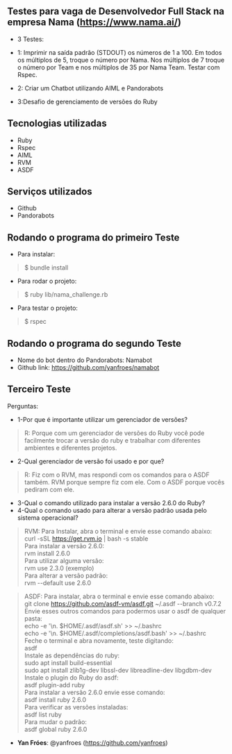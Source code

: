 ## Testes para vaga de Desenvolvedor Full Stack na empresa Nama (https://www.nama.ai/)

* 3 Testes:
* 1: Imprimir na saída padrão (STDOUT) os números de 1 a 100. Em todos os múltiplos de 5, troque o número por Nama. Nos múltiplos de 7 troque o número por Team e nos múltiplos de 35 por Nama Team. Testar com Rspec.

* 2: Criar um Chatbot utilizando AIML e Pandorabots

* 3:Desafio de gerenciamento de versões do Ruby

 
## Tecnologias utilizadas
 
* Ruby
* Rspec
* AIML
* RVM
* ASDF
 
## Serviços utilizados
 
* Github
* Pandorabots
 
## Rodando o programa do primeiro Teste
 
* Para instalar:
>    $ bundle install
* Para rodar o projeto:
>    $ ruby lib/nama_challenge.rb
* Para testar o projeto:
>    $ rspec
 
## Rodando o programa do segundo Teste
* Nome do bot dentro do Pandorabots: Namabot
* Github link: https://github.com/yanfroes/namabot
 
## Terceiro Teste
Perguntas:
* 1-Por que é importante utilizar um gerenciador de versões?
> R: Porque com um gerenciador de versões do Ruby você pode facilmente trocar a versão do ruby e trabalhar com diferentes ambientes e diferentes projetos.
* 2-Qual gerenciador de versão foi usado e por que?
> R: Fiz com o RVM, mas respondi com os comandos para o ASDF também. RVM porque sempre fiz com ele. Com o ASDF porque vocês pediram com ele.
* 3-Qual o comando utilizado para instalar a versão 2.6.0 do Ruby?
* 4-Qual o comando usado para alterar a versão padrão usada pelo sistema operacional?

> RVM: Para Instalar, abra o terminal e envie esse comando abaixo:  
> curl -sSL https://get.rvm.io | bash -s stable  
> Para instalar a versão 2.6.0:  
> rvm install 2.6.0  
> Para utilizar alguma versão:  
> rvm use 2.3.0 (exemplo)  
> Para alterar a versão padrão:  
> rvm --default use 2.6.0  

> ASDF: Para instalar, abra o terminal e envie esse comando abaixo:  
> git clone https://github.com/asdf-vm/asdf.git ~/.asdf --branch v0.7.2  
> Envie esses outros comandos para podermos usar o asdf de qualquer pasta:  
> echo -e '\n. $HOME/.asdf/asdf.sh' >> ~/.bashrc  
> echo -e '\n. $HOME/.asdf/completions/asdf.bash' >> ~/.bashrc  
> Feche o terminal e abra novamente, teste digitando:  
> asdf  
> Instale as dependências do ruby:  
> sudo apt install build-essential  
> sudo apt install zlib1g-dev libssl-dev libreadline-dev libgdbm-dev  
> Instale o plugin do Ruby do asdf:  
> asdf plugin-add ruby  
> Para instalar a versão 2.6.0 envie esse comando:  
> asdf install ruby 2.6.0  
> Para verificar as versões instaladas:  
> asdf list ruby  
> Para mudar o padrão:  
> asdf global ruby 2.6.0  

 
* **Yan Fróes**: @yanfroes (https://github.com/yanfroes)
 

